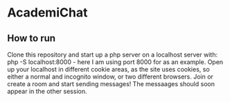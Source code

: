 # AcademiChat

## How to run
Clone this repository and start up a php server on a localhost server with: php -S localhost:8000 - here I am using port 8000 for as an example. 
Open up your localhost in different cookie areas, as the site uses cookies, so either a normal and incognito window, or two different browsers. 
Join or create a room and start sending messages! The messaages should soon appear in the other session. 
